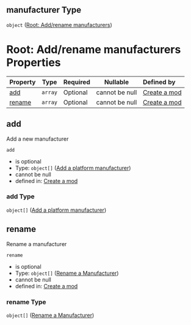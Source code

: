 ## manufacturer Type

`object` ([Root: Add/rename manufacturers](generic-properties-root-addrename-manufacturers.md))

# Root: Add/rename manufacturers Properties

| Property          | Type    | Required | Nullable       | Defined by                                                                                                                                              |
| :---------------- | ------- | -------- | -------------- | :------------------------------------------------------------------------------------------------------------------------------------------------------ |
| [add](#add)       | `array` | Optional | cannot be null | [Create a mod](generic-properties-root-addrename-manufacturers-properties-add-manufacturer.md "mod.json#/properties/manufacturer/properties/add")       |
| [rename](#rename) | `array` | Optional | cannot be null | [Create a mod](generic-properties-root-addrename-manufacturers-properties-rename-manufacturer.md "mod.json#/properties/manufacturer/properties/rename") |

## add

Add a new manufacturer


`add`

-   is optional
-   Type: `object[]` ([Add a platform manufacturer](generic-properties-root-addrename-manufacturers-properties-add-manufacturer-add-a-platform-manufacturer.md))
-   cannot be null
-   defined in: [Create a mod](generic-properties-root-addrename-manufacturers-properties-add-manufacturer.md "mod.json#/properties/manufacturer/properties/add")

### add Type

`object[]` ([Add a platform manufacturer](generic-properties-root-addrename-manufacturers-properties-add-manufacturer-add-a-platform-manufacturer.md))

## rename

Rename a manufacturer


`rename`

-   is optional
-   Type: `object[]` ([Rename a Manufacturer](generic-properties-root-addrename-manufacturers-properties-rename-manufacturer-rename-a-manufacturer.md))
-   cannot be null
-   defined in: [Create a mod](generic-properties-root-addrename-manufacturers-properties-rename-manufacturer.md "mod.json#/properties/manufacturer/properties/rename")

### rename Type

`object[]` ([Rename a Manufacturer](generic-properties-root-addrename-manufacturers-properties-rename-manufacturer-rename-a-manufacturer.md))

